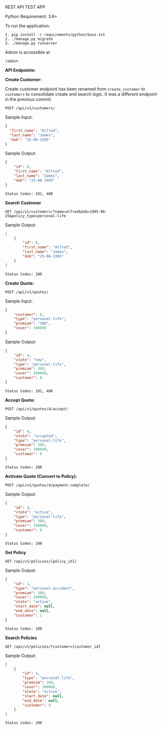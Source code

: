 REST API TEST APP

Python Requirement: 3.6+

To run the application:

    1. pip install -r requirements/python/base.txt
    2. ./manage.py migrate
    3. ./manage.py runserver

Admin is accessible at

    /admin

**API Endpoints:**

**Create Customer:**

Create customer endpoint has been renamed from `create_customer` to `customers` to consolidate create and search logic.
It was a different endpoint in the previous commit.


    POST /api/v1/customers/

Sample Input:
```json
{
  "first_name": "Alfred",
  "last_name": "James",
  "dob": "25-06-1995"
}
```

Sample Output:

```json
{
    "id": 8,
    "first_name": "Alfred",
    "last_name": "James",
    "dob": "25-06-1995"
}
```

    Status Codes: 201, 400

**Search Customer**

    GET /api/v1/customers/?name=alfred&dob=1995-06-25&policy_type=personal-life

Sample Output:

```json
[
    {
        "id": 8,
        "first_name": "Alfred",
        "last_name": "James",
        "dob": "25-06-1995"
    }
]
```

    Status Codes: 200

**Create Quote:**

    POST /api/v1/quotes/

Sample Input:

```json
{
    "customer": 8,
    "type": "personal-life",
    "premium": "300",
    "cover": 300000
}
```

Sample Output:
```json
{
    "id": 4,
    "state": "new",
    "type": "personal-life",
    "premium": 300,
    "cover": 300000,
    "customer": 8
}
```

    Status Codes: 201, 400

**Accept Quote:**

    POST /api/v1/quotes/4/accept/

Sample Output:
```json
{
    "id": 4,
    "state": "accepted",
    "type": "personal-life",
    "premium": 300,
    "cover": 300000,
    "customer": 8
}
```

    Status Codes: 200

**Activate Quote (Convert to Policy):**

    POST /api/v1/quotes/4/payment-complete/

Sample Output:
```json
{
    "id": 4,
    "state": "active",
    "type": "personal-life",
    "premium": 300,
    "cover": 300000,
    "customer": 8
}
```

    Status Codes: 200

**Get Policy**

    GET /api/v1/policies/[policy_id]/

Sample Output:

```json
{
    "id": 1,
    "type": "personal-accident",
    "premium": 200,
    "cover": 200000,
    "state": "active",
    "start_date": null,
    "end_date": null,
    "customer": 1
}
```

    Status Codes: 200

**Search Policies**

    GET /api/v1/policies/?customer=[customer_id]

Sample Output:

```json
[
    {
        "id": 4,
        "type": "personal-life",
        "premium": 300,
        "cover": 300000,
        "state": "active",
        "start_date": null,
        "end_date": null,
        "customer": 8
    }
]
```

    Status Codes: 200
